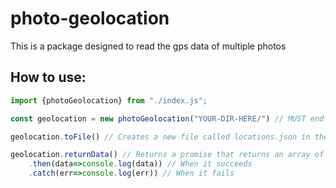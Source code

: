 # photo-geolocation
This is a package designed to read the gps data of multiple photos

## How to use:
```js
import {photoGeolocation} from "./index.js";

const geolocation = new photoGeolocation("YOUR-DIR-HERE/") // MUST end with a /

geolocation.toFile() // Creates a new file called locations.json in the directory you specified when constructing photoGeolocation, and writes the data to there

geolocation.returnData() // Returns a promise that returns an array of objects containing name, latitude and longitude if it is resolved.
    .then(data=>console.log(data)) // When it succeeds
    .catch(err=>console.log(err)) // When it fails

```